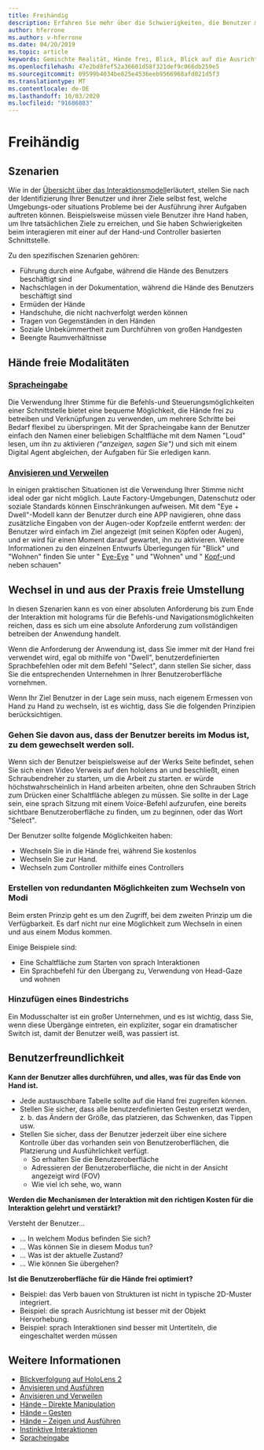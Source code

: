 ```yaml
---
title: Freihändig
description: Erfahren Sie mehr über die Schwierigkeiten, die Benutzer mit einer Hand-und Controller Schnittstelle haben können, und über verschiedene Freihand freie Alternativen.
author: hferrone
ms.author: v-hferrone
ms.date: 04/20/2019
ms.topic: article
keywords: Gemischte Realität, Hände frei, Blick, Blick auf die Ausrichtung, Interaktion, Entwurf
ms.openlocfilehash: 47e2bd8fef52a36601d58f321def9c066db259e5
ms.sourcegitcommit: 09599b4034be825e4536eeb9566968afd021d5f3
ms.translationtype: MT
ms.contentlocale: de-DE
ms.lasthandoff: 10/03/2020
ms.locfileid: "91686883"
---
```

# <a name="hands-free"></a>Freihändig

## <a name="scenarios"></a>Szenarien

Wie in der [Übersicht über das Interaktionsmodell](interaction-fundamentals.md)erläutert, stellen Sie nach der Identifizierung Ihrer Benutzer und ihrer Ziele selbst fest, welche Umgebungs-oder situations Probleme bei der Ausführung ihrer Aufgaben auftreten können. Beispielsweise müssen viele Benutzer ihre Hand haben, um Ihre tatsächlichen Ziele zu erreichen, und Sie haben Schwierigkeiten beim interagieren mit einer auf der Hand-und Controller basierten Schnittstelle. 

Zu den spezifischen Szenarien gehören: 
* Führung durch eine Aufgabe, während die Hände des Benutzers beschäftigt sind
* Nachschlagen in der Dokumentation, während die Hände des Benutzers beschäftigt sind
* Ermüden der Hände
* Handschuhe, die nicht nachverfolgt werden können
* Tragen von Gegenständen in den Händen
* Soziale Unbekümmertheit zum Durchführen von großen Handgesten
* Beengte Raumverhältnisse


## <a name="hands-free-modalities"></a>Hände freie Modalitäten

### <a name="voice-input"></a>[Spracheingabe](voice-input.md)

Die Verwendung Ihrer Stimme für die Befehls-und Steuerungsmöglichkeiten einer Schnittstelle bietet eine bequeme Möglichkeit, die Hände frei zu betreiben und Verknüpfungen zu verwenden, um mehrere Schritte bei Bedarf flexibel zu überspringen. Mit der Spracheingabe kann der Benutzer einfach den Namen einer beliebigen Schaltfläche mit dem Namen "Loud" lesen, um ihn zu aktivieren _("anzeigen, sagen Sie")_ und sich mit einem Digital Agent abgleichen, der Aufgaben für Sie erledigen kann.


### <a name="gaze-and-dwell"></a>[Anvisieren und Verweilen](gaze-and-dwell.md)

In einigen praktischen Situationen ist die Verwendung Ihrer Stimme nicht ideal oder gar nicht möglich. Laute Factory-Umgebungen, Datenschutz oder soziale Standards können Einschränkungen aufweisen. Mit dem "Eye + Dwell"-Modell kann der Benutzer durch eine APP navigieren, ohne dass zusätzliche Eingaben von der Augen-oder Kopfzeile entfernt werden: der Benutzer wird einfach im Ziel angezeigt (mit seinen Köpfen oder Augen), und er wird für einen Moment darauf gewartet, ihn zu aktivieren. Weitere Informationen zu den einzelnen Entwurfs Überlegungen für "Blick" und "Wohnen" finden Sie unter " [Eye-Eye](gaze-and-dwell-eyes.md) " und "Wohnen" und " [Kopf-](gaze-and-dwell-head.md)und neben schauen"


## <a name="transitioning-in-and-out-of-hands-free"></a>Wechsel in und aus der Praxis freie Umstellung

In diesen Szenarien kann es von einer absoluten Anforderung bis zum Ende der Interaktion mit holograms für die Befehls-und Navigationsmöglichkeiten reichen, dass es sich um eine absolute Anforderung zum vollständigen betreiben der Anwendung handelt. 

Wenn die Anforderung der Anwendung ist, dass Sie immer mit der Hand frei verwendet wird, egal ob mithilfe von "Dwell", benutzerdefinierten Sprachbefehlen oder mit dem Befehl "Select", dann stellen Sie sicher, dass Sie die entsprechenden Unternehmen in Ihrer Benutzeroberfläche vornehmen. 

Wenn Ihr Ziel Benutzer in der Lage sein muss, nach eigenem Ermessen von Hand zu Hand zu wechseln, ist es wichtig, dass Sie die folgenden Prinzipien berücksichtigen.

### <a name="assume-the-user-is-already-in-the-mode-that-they-want-to-switch-to"></a>Gehen Sie davon aus, dass der Benutzer bereits im Modus ist, zu dem gewechselt werden soll.
Wenn sich der Benutzer beispielsweise auf der Werks Seite befindet, sehen Sie sich einen Video Verweis auf den hololens an und beschließt, einen Schraubendreher zu starten, um die Arbeit zu starten. er würde höchstwahrscheinlich in Hand arbeiten arbeiten, ohne den Schrauben Strich zum Drücken einer Schaltfläche ablegen zu müssen. Sie sollte in der Lage sein, eine sprach Sitzung mit einem Voice-Befehl aufzurufen, eine bereits sichtbare Benutzeroberfläche zu finden, um zu beginnen, oder das Wort "Select".

Der Benutzer sollte folgende Möglichkeiten haben: 
* Wechseln Sie in die Hände frei, während Sie kostenlos
* Wechseln Sie zur Hand.
* Wechseln zum Controller mithilfe eines Controllers 

### <a name="create-redundant-ways-to-switch-modes"></a>Erstellen von redundanten Möglichkeiten zum Wechseln von Modi
Beim ersten Prinzip geht es um den Zugriff, bei dem zweiten Prinzip um die Verfügbarkeit. Es darf nicht nur eine Möglichkeit zum Wechseln in einen und aus einem Modus kommen. 

Einige Beispiele sind: 
* Eine Schaltfläche zum Starten von sprach Interaktionen
* Ein Sprachbefehl für den Übergang zu, Verwendung von Head-Gaze und wohnen

### <a name="add-a-dash-of-drama"></a>Hinzufügen eines Bindestrichs
Ein Modusschalter ist ein großer Unternehmen, und es ist wichtig, dass Sie, wenn diese Übergänge eintreten, ein expliziter, sogar ein dramatischer Switch ist, damit der Benutzer weiß, was passiert ist. 


## <a name="usability-checklist"></a>Benutzerfreundlichkeit

**Kann der Benutzer alles durchführen, und alles, was für das Ende von Hand ist.**
* Jede austauschbare Tabelle sollte auf die Hand frei zugreifen können.
* Stellen Sie sicher, dass alle benutzerdefinierten Gesten ersetzt werden, z. b. das Ändern der Größe, das platzieren, das Schwenken, das Tippen usw.
* Stellen Sie sicher, dass der Benutzer jederzeit über eine sichere Kontrolle über das vorhanden sein von Benutzeroberflächen, die Platzierung und Ausführlichkeit verfügt.
    * So erhalten Sie die Benutzeroberfläche
    * Adressieren der Benutzeroberfläche, die nicht in der Ansicht angezeigt wird (FOV)
    * Wie viel ich sehe, wo, wann

**Werden die Mechanismen der Interaktion mit den richtigen Kosten für die Interaktion gelehrt und verstärkt?**

Versteht der Benutzer...
* ... In welchem Modus befinden Sie sich?
* ... Was können Sie in diesem Modus tun?
* ... Was ist der aktuelle Zustand?
* ... Wie können Sie übergehen?
    
**Ist die Benutzeroberfläche für die Hände frei optimiert?**   

* Beispiel: das Verb bauen von Strukturen ist nicht in typische 2D-Muster integriert.
* Beispiel: die sprach Ausrichtung ist besser mit der Objekt Hervorhebung.
* Beispiel: sprach Interaktionen sind besser mit Untertiteln, die eingeschaltet werden müssen


## <a name="see-also"></a>Weitere Informationen
* [Blickverfolgung auf HoloLens 2](eye-tracking.md)
* [Anvisieren und Ausführen](gaze-and-commit.md)
* [Anvisieren und Verweilen](gaze-and-dwell.md)
* [Hände – Direkte Manipulation](direct-manipulation.md)
* [Hände – Gesten](gaze-and-commit.md#composite-gestures)
* [Hände – Zeigen und Ausführen](point-and-commit.md)
* [Instinktive Interaktionen](interaction-fundamentals.md)
* [Spracheingabe](voice-input.md)
